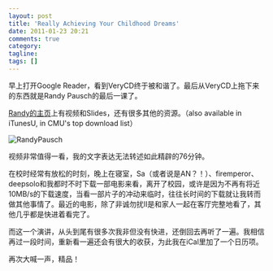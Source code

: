 ```yaml
---
layout: post
title: 'Really Achieving Your Childhood Dreams'
date: 2011-01-23 20:21
comments: true
category: 
tagline: 
tags: []
---
```

    

早上打开Google Reader，看到VeryCD终于被和谐了。最后从VeryCD上拖下来的东西就是Randy Pausch的最后一课了。

[Randy的主页](http://www.cs.cmu.edu/~pausch/)上有视频和Slides，还有很多其他的资源。（also available in iTunesU,  in CMU's top download list）

![RandyPausch](http://qingpei.me/images/in_post/newimage.jpg)

视频非常值得一看，我的文字表达无法转述如此精辟的76分钟。

在校时经常有放松的时刻，晚上在寝室，Sa（或者说是AN？！）、firemperor、deepsolo和我都时不时下载一部电影来看，离开了校园，或许是因为不再有将近10MB/s的下载速度，当看一部片子的冲动来临时，往往长时间的下载就让我转而做其他事情了。最近的电影，除了非诚勿扰II是和家人一起在客厅完整地看了，其他几乎都是快进着看完了。

而这一个演讲，从头到尾有很多次我非但没有快进，还倒回去再听了一遍。我相信再过一段时间，重新看一遍还会有很大的收获，为此我在iCal里加了一个日历项。

再次大喊一声，精品！
